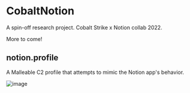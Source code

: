 # CobaltNotion
A spin-off research project. Cobalt Strike x Notion collab 2022.

More to come!

## notion.profile
A Malleable C2 profile that attempts to mimic the Notion app's behavior.

![image](https://user-images.githubusercontent.com/57866415/162189038-57be3cdf-ed50-4690-a315-13d55880e082.png)

